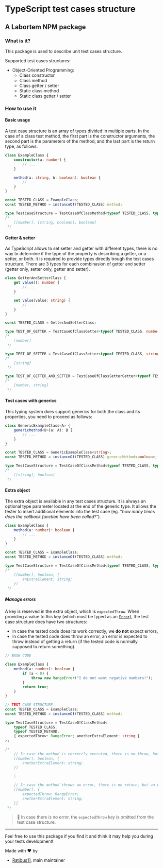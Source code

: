# TypeScript test cases structure

## A Labortem NPM package

### What is it?

This package is used to describe unit test cases structure.

Supported test cases structures:

-   Object-Oriented Programming:
    -   Class constructor
    -   Class method
    -   Class getter / setter
    -   Static class method
    -   Static class getter / setter

### How to use it

#### Basic usage

A test case structure is an array of types divided in multiple parts. In the case of a class test method, the first part
is the constructor arguments, the second part is the parameters of the method, and the last part is the return type, as
follows:

```ts
class ExampleClass {
	constructor(a: number) {
		// ...
	}

	method(a: string, b: boolean): boolean {
		// ...
	}
}

const TESTED_CLASS = ExampleClass;
const TESTED_METHOD = instanceOf(TESTED_CLASS).method;

type TestCaseStructure = TestCaseOfClassMethod<typeof TESTED_CLASS, typeof TESTED_METHOD>;
/*
	[[number], [string, boolean], boolean]
 */
```

#### Getter & setter

As TypeScript allows to set setter and getter with different types, there is no way to determine if the type of the
property is describing a getter, or a setter, or both. It is required to provide types directly trough the test cases
structure. There are 3 types for each combinasion of getter and setter (getter only, setter only, getter and setter).

```ts
class GetterAndSetterClass {
	get value(): number {
		// ...
	}

	set value(value: string) {
		// ...
	}
}

const TESTED_CLASS = GetterAndSetterClass;

type TEST_OF_GETTER = TestCaseOfClassGetter<typeof TESTED_CLASS, number>;
/*
	[number]
 */

type TEST_OF_SETTER = TestCaseOfClassSetter<typeof TESTED_CLASS, string>;
/*
	[string]
 */

type TEST_OF_GETTER_AND_SETTER = TestCaseOfClassSetterGetter<typeof TESTED_CLASS, number, string>;
/*
	[number, string]
 */
```

#### Test cases with generics

This typing system does support generics for both the class and its properties, you need to proceed as follows:

```ts
class GenericExampleClass<A> {
	genericMethod<B>(a: A): B {
		// ...
	}
}

const TESTED_CLASS = GenericExampleClass<string>;
const TESTED_METHOD = instanceOf(TESTED_CLASS).genericMethod<boolean>;

type TestCaseStructure = TestCaseOfClassMethod<typeof TESTED_CLASS, typeof TESTED_METHOD>;
/*
    [[string], boolean]
 */
```

#### Extra object

The extra object is available in any test cases structure. It is always an optional type parameter located at the end of
the generic type. It allows the tester to insert additional elements into the test case (eg. "_how many times does the
callback function have been called?_").

```ts
class ExampleClass {
	method(a: number): boolean {
		// ...
	}
}

const TESTED_CLASS = ExampleClass;
const TESTED_METHOD = instanceOf(TESTED_CLASS).method;

type TestCaseStructure = TestCaseOfClassMethod<typeof TESTED_CLASS, typeof TESTED_METHOD, { anExtraElement: string }>;
/*
    [[number], boolean, {
        anExtraElement: string;
    }]
 */
```

##### Manage errors

A key is reserved in the extra object, which is `expectedThrow`. When providing a value to this key (which must be typed
as an [`Error`](https://developer.mozilla.org/en-US/docs/Web/JavaScript/Reference/Global_Objects/Error)), the test case
structure does have two structures:

-   In case the tested code does its work correctly, we **do not** expect errors,
-   In case the tested code does throw an error, an error is expected to throw instead of getting a return (if the
    tested code is normally supposed to return something).

```ts
// BASE CODE

class ExampleClass {
	method(a: number): boolean {
		if (a < 0) {
			throw new RangeError("I do not want negative numbers!");
		}
		return true;
	}
}

// TEST CASE STRUCTURE
const TESTED_CLASS = ExampleClass;
const TESTED_METHOD = instanceOf(TESTED_CLASS).method;

type TestCaseStructure = TestCaseOfClassMethod<
	typeof TESTED_CLASS,
	typeof TESTED_METHOD,
	{ expectedThrow: RangeError; anotherExtraElement: string }
>;

/*
    // In case the method is correctly executed, there is no throw, but a return is expected.
    [[number], boolean, {
        anotherExtraElement: string;
    }]

    |

    // In case the method throws an error, there is no return, but an error is expected.
    [[number], {
        expectedThrow: RangeError;
        anotherExtraElement: string;
    }]
 */
```

> :bookmark_tabs: In case there is no error, the `expectedThrow` key is omitted from the test case structure.

---

Feel free to use this package if you find it and think it may help you during your tests development!

Made with :heart: by

-   [Ratibus11](https://github.com/ratibus11), main maintainer
